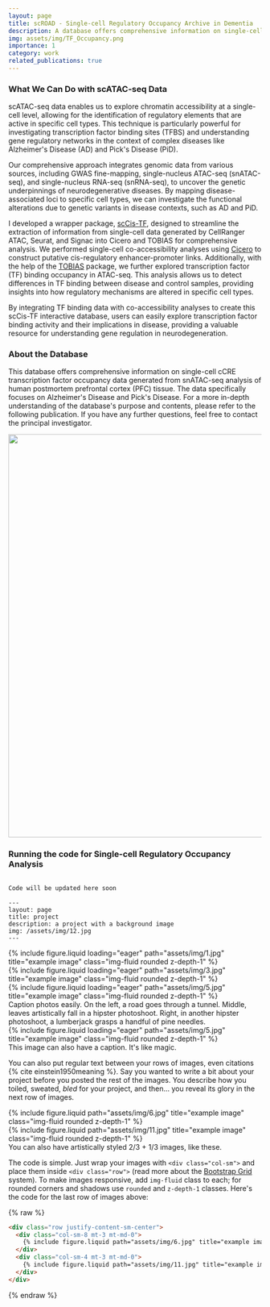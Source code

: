 ```yaml
---
layout: page
title: scROAD - Single-cell Regulatory Occupancy Archive in Dementia
description: A database offers comprehensive information on single-cell cCRE transcription factor occupancy data
img: assets/img/TF_Occupancy.png
importance: 1
category: work
related_publications: true
---
```


### What We Can Do with scATAC-seq Data

scATAC-seq data enables us to explore chromatin accessibility at a single-cell level, allowing for the identification of regulatory elements that are active in specific cell types. This technique is particularly powerful for investigating transcription factor binding sites (TFBS) and understanding gene regulatory networks in the context of complex diseases like Alzheimer's Disease (AD) and Pick's Disease (PiD).

Our comprehensive approach integrates genomic data from various sources, including GWAS fine-mapping, single-nucleus ATAC-seq (snATAC-seq), and single-nucleus RNA-seq (snRNA-seq), to uncover the genetic underpinnings of neurodegenerative diseases. By mapping disease-associated loci to specific cell types, we can investigate the functional alterations due to genetic variants in disease contexts, such as AD and PiD.

I developed a wrapper package, [scCis-TF](https://github.com/rootze/scCis-TF), designed to streamline the extraction of information from single-cell data generated by CellRanger ATAC, Seurat, and Signac into Cicero and TOBIAS for comprehensive analysis. We performed single-cell co-accessibility analyses using [Cicero](https://cole-trapnell-lab.github.io/cicero-release/docs_m3/) to construct putative cis-regulatory enhancer-promoter links. Additionally, with the help of the [TOBIAS](https://github.com/loosolab/TOBIAS) package, we further explored transcription factor (TF) binding occupancy in ATAC-seq. This analysis allows us to detect differences in TF binding between disease and control samples, providing insights into how regulatory mechanisms are altered in specific cell types.

By integrating TF binding data with co-accessibility analyses to create this scCis-TF interactive database, users can easily explore transcription factor binding activity and their implications in disease, providing a valuable resource for understanding gene regulation in neurodegeneration.

### About the Database

This database offers comprehensive information on single-cell cCRE transcription factor occupancy data generated from snATAC-seq analysis of human postmortem prefrontal cortex (PFC) tissue. The data specifically focuses on Alzheimer's Disease and Pick's Disease. For a more in-depth understanding of the database's purpose and contents, please refer to the following publication. If you have any further questions, feel free to contact the principal investigator.


<img src="assets/img/TF_Occupancy/GWAS_snATAC_scCis-TF.png" height="800px" />

### Running the code for Single-cell Regulatory Occupancy Analysis


```r

Code will be updated here soon

```

    ---
    layout: page
    title: project
    description: a project with a background image
    img: /assets/img/12.jpg
    ---

<div class="row">
    <div class="col-sm mt-3 mt-md-0">
        {% include figure.liquid loading="eager" path="assets/img/1.jpg" title="example image" class="img-fluid rounded z-depth-1" %}
    </div>
    <div class="col-sm mt-3 mt-md-0">
        {% include figure.liquid loading="eager" path="assets/img/3.jpg" title="example image" class="img-fluid rounded z-depth-1" %}
    </div>
    <div class="col-sm mt-3 mt-md-0">
        {% include figure.liquid loading="eager" path="assets/img/5.jpg" title="example image" class="img-fluid rounded z-depth-1" %}
    </div>
</div>
<div class="caption">
    Caption photos easily. On the left, a road goes through a tunnel. Middle, leaves artistically fall in a hipster photoshoot. Right, in another hipster photoshoot, a lumberjack grasps a handful of pine needles.
</div>
<div class="row">
    <div class="col-sm mt-3 mt-md-0">
        {% include figure.liquid loading="eager" path="assets/img/5.jpg" title="example image" class="img-fluid rounded z-depth-1" %}
    </div>
</div>
<div class="caption">
    This image can also have a caption. It's like magic.
</div>

You can also put regular text between your rows of images, even citations {% cite einstein1950meaning %}.
Say you wanted to write a bit about your project before you posted the rest of the images.
You describe how you toiled, sweated, _bled_ for your project, and then... you reveal its glory in the next row of images.

<div class="row justify-content-sm-center">
    <div class="col-sm-8 mt-3 mt-md-0">
        {% include figure.liquid path="assets/img/6.jpg" title="example image" class="img-fluid rounded z-depth-1" %}
    </div>
    <div class="col-sm-4 mt-3 mt-md-0">
        {% include figure.liquid path="assets/img/11.jpg" title="example image" class="img-fluid rounded z-depth-1" %}
    </div>
</div>
<div class="caption">
    You can also have artistically styled 2/3 + 1/3 images, like these.
</div>

The code is simple.
Just wrap your images with `<div class="col-sm">` and place them inside `<div class="row">` (read more about the <a href="https://getbootstrap.com/docs/4.4/layout/grid/">Bootstrap Grid</a> system).
To make images responsive, add `img-fluid` class to each; for rounded corners and shadows use `rounded` and `z-depth-1` classes.
Here's the code for the last row of images above:

{% raw %}

```html
<div class="row justify-content-sm-center">
  <div class="col-sm-8 mt-3 mt-md-0">
    {% include figure.liquid path="assets/img/6.jpg" title="example image" class="img-fluid rounded z-depth-1" %}
  </div>
  <div class="col-sm-4 mt-3 mt-md-0">
    {% include figure.liquid path="assets/img/11.jpg" title="example image" class="img-fluid rounded z-depth-1" %}
  </div>
</div>
```

{% endraw %}
